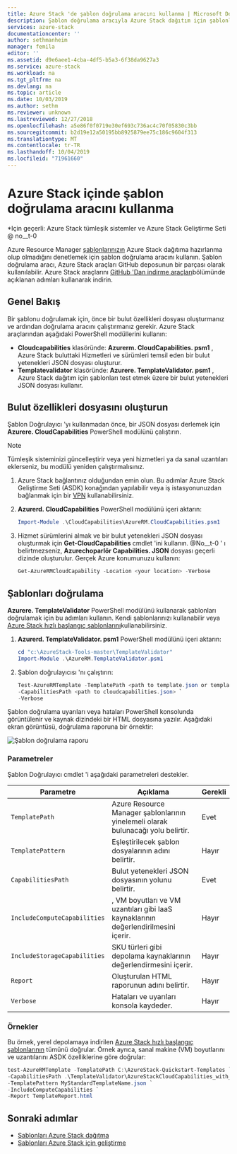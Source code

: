 ```yaml
---
title: Azure Stack 'de şablon doğrulama aracını kullanma | Microsoft Docs
description: Şablon doğrulama aracıyla Azure Stack dağıtım için şablonları denetleyin.
services: azure-stack
documentationcenter: ''
author: sethmanheim
manager: femila
editor: ''
ms.assetid: d9e6aee1-4cba-4df5-b5a3-6f38da9627a3
ms.service: azure-stack
ms.workload: na
ms.tgt_pltfrm: na
ms.devlang: na
ms.topic: article
ms.date: 10/03/2019
ms.author: sethm
ms.reviewer: unknown
ms.lastreviewed: 12/27/2018
ms.openlocfilehash: a5e86f0f0719e30ef693c736ac4c70f05830c3bb
ms.sourcegitcommit: b2d19e12a50195bb8925879ee75c186c9604f313
ms.translationtype: MT
ms.contentlocale: tr-TR
ms.lasthandoff: 10/04/2019
ms.locfileid: "71961660"
---
```

# <a name="use-the-template-validation-tool-in-azure-stack"></a>Azure Stack içinde şablon doğrulama aracını kullanma

*Için geçerli: Azure Stack tümleşik sistemler ve Azure Stack Geliştirme Seti @ no__t-0

Azure Resource Manager [şablonlarınızın](azure-stack-arm-templates.md) Azure Stack dağıtıma hazırlanma olup olmadığını denetlemek için şablon doğrulama aracını kullanın. Şablon doğrulama aracı, Azure Stack araçları GitHub deposunun bir parçası olarak kullanılabilir. Azure Stack araçlarını [GitHub 'Dan indirme araçları](../operator/azure-stack-powershell-download.md)bölümünde açıklanan adımları kullanarak indirin.

## <a name="overview"></a>Genel Bakış

Bir şablonu doğrulamak için, önce bir bulut özellikleri dosyası oluşturmanız ve ardından doğrulama aracını çalıştırmanız gerekir. Azure Stack araçlarından aşağıdaki PowerShell modüllerini kullanın:

- **Cloudcapabilities** klasöründe: **Azurerm. CloudCapabilities. psm1** , Azure Stack buluttaki Hizmetleri ve sürümleri temsil eden bir bulut yetenekleri JSON dosyası oluşturur.
- **Templatevalidator** klasöründe: **Azurere. TemplateValidator. psm1** , Azure Stack dağıtım için şablonları test etmek üzere bir bulut yetenekleri JSON dosyası kullanır.

## <a name="build-the-cloud-capabilities-file"></a>Bulut özellikleri dosyasını oluşturun

Şablon Doğrulayıcı 'yı kullanmadan önce, bir JSON dosyası derlemek için **Azurere. CloudCapabilities** PowerShell modülünü çalıştırın.

>[!NOTE]
> Tümleşik sisteminizi güncelleştirir veya yeni hizmetleri ya da sanal uzantıları eklerseniz, bu modülü yeniden çalıştırmalısınız.

1. Azure Stack bağlantınız olduğundan emin olun. Bu adımlar Azure Stack Geliştirme Seti (ASDK) konağından yapılabilir veya iş istasyonunuzdan bağlanmak için bir [VPN](../asdk/asdk-connect.md#connect-to-azure-stack-using-vpn) kullanabilirsiniz.
2. **Azurerd. CloudCapabilities** PowerShell modülünü içeri aktarın:

    ```powershell
    Import-Module .\CloudCapabilities\AzureRM.CloudCapabilities.psm1
    ```

3. Hizmet sürümlerini almak ve bir bulut yetenekleri JSON dosyası oluşturmak için **Get-CloudCapabilities** cmdlet 'ini kullanın. @No__t-0 ' ı belirtmezseniz, **Azurechoparlör Capabilities. JSON** dosyası geçerli dizinde oluşturulur. Gerçek Azure konumunuzu kullanın:

    ```powershell
    Get-AzureRMCloudCapability -Location <your location> -Verbose
    ```

## <a name="validate-templates"></a>Şablonları doğrulama

**Azurere. TemplateValidator** PowerShell modülünü kullanarak şablonları doğrulamak için bu adımları kullanın. Kendi şablonlarınızı kullanabilir veya [Azure Stack hızlı başlangıç şablonlarını](https://github.com/Azure/AzureStack-QuickStart-Templates)kullanabilirsiniz.

1. **Azurerd. TemplateValidator. psm1** PowerShell modülünü içeri aktarın:

    ```powershell
    cd "c:\AzureStack-Tools-master\TemplateValidator"
    Import-Module .\AzureRM.TemplateValidator.psm1
    ```

2. Şablon doğrulayıcısı 'nı çalıştırın:

    ```powershell
    Test-AzureRMTemplate -TemplatePath <path to template.json or template folder> `
    -CapabilitiesPath <path to cloudcapabilities.json> `
    -Verbose
    ```

Şablon doğrulama uyarıları veya hataları PowerShell konsolunda görüntülenir ve kaynak dizindeki bir HTML dosyasına yazılır. Aşağıdaki ekran görüntüsü, doğrulama raporuna bir örnektir:

![Şablon doğrulama raporu](./media/azure-stack-validate-templates/image1.png)

### <a name="parameters"></a>Parametreler

Şablon Doğrulayıcı cmdlet 'i aşağıdaki parametreleri destekler.

| Parametre | Açıklama | Gerekli |
| ----- | -----| ----- |
| `TemplatePath` | Azure Resource Manager şablonlarının yinelemeli olarak bulunacağı yolu belirtir. | Evet |
| `TemplatePattern` | Eşleştirilecek şablon dosyalarının adını belirtir. | Hayır |
| `CapabilitiesPath` | Bulut yetenekleri JSON dosyasının yolunu belirtir. | Evet |
| `IncludeComputeCapabilities` | , VM boyutları ve VM uzantıları gibi IaaS kaynaklarının değerlendirilmesini içerir. | Hayır |
| `IncludeStorageCapabilities` | SKU türleri gibi depolama kaynaklarının değerlendirmesini içerir. | Hayır |
| `Report` | Oluşturulan HTML raporunun adını belirtir. | Hayır |
| `Verbose` | Hataları ve uyarıları konsola kaydeder. | Hayır|

### <a name="examples"></a>Örnekler

Bu örnek, yerel depolamaya indirilen [Azure Stack hızlı başlangıç şablonlarının](https://github.com/Azure/AzureStack-QuickStart-Templates) tümünü doğrular. Örnek ayrıca, sanal makine (VM) boyutlarını ve uzantılarını ASDK özelliklerine göre doğrular:

```powershell
test-AzureRMTemplate -TemplatePath C:\AzureStack-Quickstart-Templates `
-CapabilitiesPath .\TemplateValidator\AzureStackCloudCapabilities_with_AddOns_20170627.json `
-TemplatePattern MyStandardTemplateName.json `
-IncludeComputeCapabilities `
-Report TemplateReport.html
```

## <a name="next-steps"></a>Sonraki adımlar

- [Şablonları Azure Stack dağıtma](azure-stack-arm-templates.md)
- [Şablonları Azure Stack için geliştirme](azure-stack-develop-templates.md)
